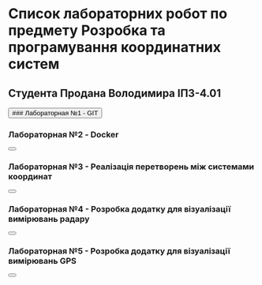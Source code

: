 # Список лабораторних робот по предмету Розробка та програмування координатних систем
## Студента Продана Володимира IПЗ-4.01

<button href="https://github.com/VolodimirProdan/Lab_list/edit/main/README.md">### Лабораторная №1 - GIT</button>
### Лабораторная №2 - Docker
<button></button>
### Лабораторная №3 - Реалізація перетворень між системами координат
<button></button>
### Лабораторная №4 - Розробка додатку для візуалізації вимірювань радару
<button></button>
### Лабораторная №5 - Розробка додатку для візуалізації вимірювань GPS
<button></button>
